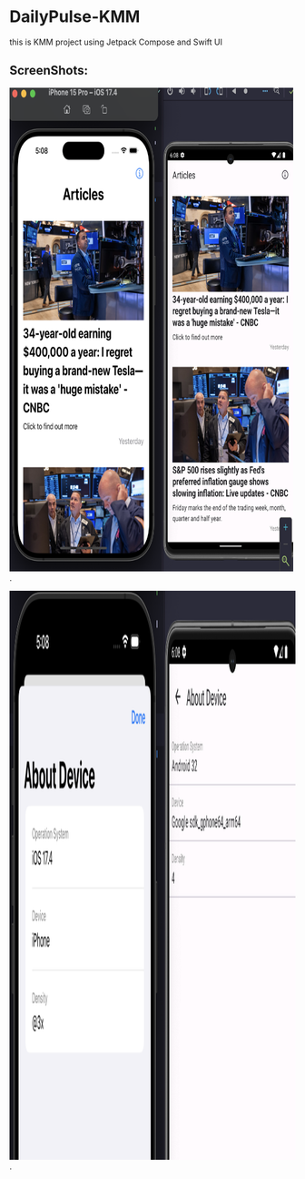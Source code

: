 # DailyPulse-KMM
this is KMM project using Jetpack Compose and Swift UI


## ScreenShots:
<img src="/images/pic1.png" width="500" height="850"/>.


<img src="/images/pic2.png" width="700" height="1000"/>.
